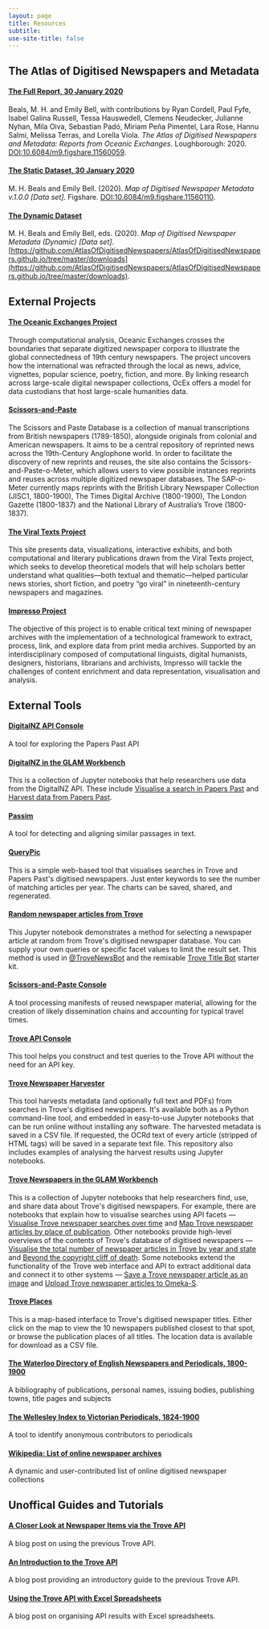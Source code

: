 ```yaml
---
layout: page
title: Resources
subtitle:  
use-site-title: false
---
```


## The Atlas of Digitised Newspapers and Metadata

#### [The Full Report, 30 January 2020](http://www.doi.org/10.6084/m9.figshare.11560059)

Beals, M. H. and Emily Bell, with contributions by Ryan Cordell, Paul Fyfe, Isabel Galina Russell, Tessa Hauswedell, Clemens Neudecker, Julianne Nyhan, Mila Oiva, Sebastian Padó, Miriam Peña Pimentel, Lara Rose, Hannu Salmi, Melissa Terras, and Lorella Viola. *The Atlas of Digitised Newspapers and Metadata: Reports from Oceanic Exchanges*. Loughborough: 2020. [DOI:10.6084/m9.figshare.11560059](http://www.doi.org/10.6084/m9.figshare.11560059).

#### [The Static Dataset, 30 January 2020](http://www.doi.org/10.6084/m9.figshare.11560110)

M. H. Beals and Emily Bell. (2020). *Map of Digitised Newspaper Metadata v.1.0.0 [Data set]*. Figshare. [DOI:10.6084/m9.figshare.11560110](http://www.doi.org/10.6084/m9.figshare.11560110).

#### [The Dynamic Dataset](https://github.com/AtlasOfDigitisedNewspapers/AtlasOfDigitisedNewspapers.github.io/tree/master/downloads)

M. H. Beals and Emily Bell, eds. (2020). *Map of Digitised Newspaper Metadata (Dynamic) [Data set]*. [https://github.com/AtlasOfDigitisedNewspapers/AtlasOfDigitisedNewspapers.github.io/tree/master/downloads](https://github.com/AtlasOfDigitisedNewspapers/AtlasOfDigitisedNewspapers.github.io/tree/master/downloads).

## External Projects

#### [The Oceanic Exchanges Project](http://www.oceanicexchanges.org)

Through computational analysis, Oceanic Exchanges crosses the boundaries that separate digitized newspaper corpora to illustrate the global connectedness of 19th century newspapers. The project uncovers how the international was refracted through the local as news, advice, vignettes, popular science, poetry, fiction, and more. By linking research across large-scale digital newspaper collections, OcEx offers a model for data custodians that host large-scale humanities data.

#### [Scissors-and-Paste](http://www.scissorsandpaste.net)

The Scissors and Paste Database is a collection of manual transcriptions from British newspapers (1789-1850), alongside originals from colonial and American newspapers. It aims to be a central repository of reprinted news across the 19th-Century Anglophone world. In order to facilitate the discovery of new reprints and reuses, the site also contains the Scissors-and-Paste-o-Meter, which allows users to view possible instances reprints and reuses across multiple digitized newspaper databases. The SAP-o-Meter currently maps reprints with the British Library Newspaper Collection (JISC1, 1800-1900), The Times Digital Archive (1800-1900), The London Gazette (1800-1837) and the National Library of Australia’s Trove (1800-1837).

#### [The Viral Texts Project](https://viraltexts.org)

This site presents data, visualizations, interactive exhibits, and both computational and literary publications drawn from the Viral Texts project, which seeks to develop theoretical models that will help scholars better understand what qualities—both textual and thematic—helped particular news stories, short fiction, and poetry “go viral” in nineteenth-century newspapers and magazines.

#### [Impresso Project](https://impresso-project.ch/)

The objective of this project is to enable critical text mining of newspaper archives with the implementation of a technological framework to extract, process, link, and explore data from print media archives. Supported by an interdisciplinary composed of computational linguists, digital humanists, designers, historians, librarians and archivists, Impresso will tackle the challenges of content enrichment and data representation, visualisation and analysis.

## External Tools

#### [DigitalNZ API Console](https://digitalnz.org/developers)  

A tool for exploring the Papers Past API

#### [DigitalNZ in the GLAM Workbench](https://glam-workbench.github.io/digitalnz/)

This is a collection of Jupyter notebooks that help researchers use data from the DigitalNZ API. These include [Visualise a search in Papers Past](https://glam-workbench.github.io/digitalnz/#visualise-a-search-in-papers-pasthttps://glam-workbench.github.io/digitalnz/#visualise-a-search-in-papers-past) and [Harvest data from Papers Past](https://glam-workbench.github.io/digitalnz/#harvest-data-from-papers-past).

#### [Passim](https://github.com/dasmiq/passim)

A tool for detecting and aligning similar passages in text.

#### [QueryPic](http://dhistory.org/querypic/)

This is a simple web-based tool that visualises searches in Trove and Papers Past's digitised newspapers. Just enter keywords to see the number of matching articles per year. The charts can be saved, shared, and regenerated.

#### [Random newspaper articles from Trove](https://glam-workbench.github.io/trove-random/#get-an-random-newspaper-article-from-trove)

This Jupyter notebook demonstrates a method for selecting a newspaper article at random from Trove's digitised newspaper database. You can supply your own queries or specific facet values to limit the result set. This method is used in [@TroveNewsBot](https://wragge.github.io/trovenewsbot2019/) and the remixable [Trove Title Bot](https://glitch.com/~trove-title-bot-2) starter kit.

#### [Scissors-and-Paste Console](https://github.com/mhbeals/sap_console)

A tool processing manifests of reused newspaper material, allowing for the creation of likely dissemination chains and accounting for typical travel times.

#### [Trove API Console](https://troveconsole.herokuapp.com)  

This tool helps you construct and test queries to the Trove API without the need for an API key.

#### [Trove Newspaper Harvester](https://glam-workbench.github.io/trove-harvester/)

This tool harvests metadata (and optionally full text and PDFs) from searches in Trove's digitised newspapers. It's available both as a Python command-line tool, and embedded in easy-to-use Jupyter notebooks that can be run online without installing any software. The harvested metadata is saved in a CSV file. If requested, the OCRd text of every article (stripped of HTML tags) will be saved in a separate text file. This repository also includes examples of analysing the harvest results using Jupyter notebooks.

#### [Trove Newspapers in the GLAM Workbench](https://glam-workbench.github.io/trove-newspapers/)

This is a collection of Jupyter notebooks that help researchers find, use, and share data about Trove's digitised newspapers. For example, there are notebooks that explain how to visualise searches using API facets &mdash; [Visualise Trove newspaper searches over time](https://glam-workbench.github.io/trove-newspapers/#visualise-trove-newspaper-searches-over-time) and [Map Trove newspaper articles by place of publication](https://glam-workbench.github.io/trove-newspapers/#map-trove-newspaper-results-by-place-of-publication). Other notebooks provide high-level overviews of the contents of Trove's database of digitised newspapers &mdash; [Visualise the total number of newspaper articles in Trove by year and state](https://glam-workbench.github.io/trove-newspapers/#visualise-the-total-number-of-newspaper-articles-in-trove-by-year-and-statehttps://glam-workbench.github.io/trove-newspapers/#visualise-the-total-number-of-newspaper-articles-in-trove-by-year-and-state) and [Beyond the copyright cliff of death](https://glam-workbench.github.io/trove-newspapers/#beyond-the-copyright-cliff-of-deathhttps://glam-workbench.github.io/trove-newspapers/#beyond-the-copyright-cliff-of-death). Some notebooks extend the functionality of the Trove web interface and API to extract additional data and connect it to other systems &mdash; [Save a Trove newspaper article as an image](https://glam-workbench.github.io/trove-newspapers/#save-a-trove-newspaper-article-as-an-image) and [Upload Trove newspaper articles to Omeka-S](https://glam-workbench.github.io/trove-newspapers/#upload-trove-newspaper-articles-to-omeka-s).

#### [Trove Places](https://troveplaces.herokuapp.com/map/)

This is a map-based interface to Trove's digitised newspaper titles. Either click on the map to view the 10 newspapers published closest to that spot, or browse the publication places of all titles. The location data is available for download as a CSV file.

#### [The Waterloo Directory of English Newspapers and Periodicals, 1800-1900](http://www.victorianperiodicals.com/series3/index.asp)  

A bibliography of publications, personal names, issuing bodies, publishing towns, title pages and subjects

#### [The Wellesley Index to Victorian Periodicals, 1824-1900](http://wellesley.chadwyck.co.uk/marketing/index.jsp)  

A tool to identify anonymous contributors to periodicals

#### [Wikipedia: List of online newspaper archives](https://en.wikipedia.org/wiki/Wikipedia:List_of_online_newspaper_archives)  

A dynamic and user-contributed list of online digitised newspaper collections

## Unoffical Guides and Tutorials


#### [A Closer Look at Newspaper Items via the Trove API](https://stumblingfuture.wordpress.com/2014/03/15/a-closer-look-at-newspaper-items-via-the-trove-api/)

A blog post on using the previous Trove API.

#### [An Introduction to the Trove API](https://stumblingfuture.wordpress.com/2014/03/11/an-introduction-to-the-trove-api/)

A blog post providing an introductory guide to the previous Trove API.

#### [Using the Trove API with Excel Spreadsheets](https://stumblingfuture.wordpress.com/2014/03/13/using-the-trove-api-with-excel-spreadsheets/)

A blog post on organising API results with Excel spreadsheets.
